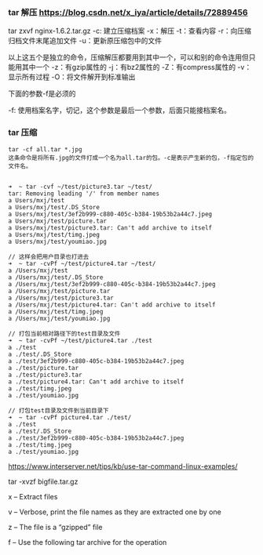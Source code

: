 ### tar 解压  https://blog.csdn.net/x_iya/article/details/72889456
tar zxvf nginx-1.6.2.tar.gz
-c: 建立压缩档案
-x：解压
-t：查看内容
-r：向压缩归档文件末尾追加文件
-u：更新原压缩包中的文件

以上这五个是独立的命令，压缩解压都要用到其中一个，可以和别的命令连用但只能用其中一个
-z：有gzip属性的
-j：有bz2属性的
-Z：有compress属性的
-v：显示所有过程
-O：将文件解开到标准输出

下面的参数-f是必须的

-f: 使用档案名字，切记，这个参数是最后一个参数，后面只能接档案名。

### tar 压缩
```
tar -cf all.tar *.jpg
这条命令是将所有.jpg的文件打成一个名为all.tar的包。-c是表示产生新的包，-f指定包的文件名。


➜  ~ tar -cvf ~/test/picture3.tar ~/test/
tar: Removing leading '/' from member names
a Users/mxj/test
a Users/mxj/test/.DS_Store
a Users/mxj/test/3ef2b999-c880-405c-b384-19b53b2a44c7.jpeg
a Users/mxj/test/picture.tar
a Users/mxj/test/picture3.tar: Can't add archive to itself
a Users/mxj/test/timg.jpeg
a Users/mxj/test/youmiao.jpg

// 这样会把用户目录也打进去
➜  ~ tar -cvPf ~/test/picture4.tar ~/test/
a /Users/mxj/test
a /Users/mxj/test/.DS_Store
a /Users/mxj/test/3ef2b999-c880-405c-b384-19b53b2a44c7.jpeg
a /Users/mxj/test/picture.tar
a /Users/mxj/test/picture3.tar
a /Users/mxj/test/picture4.tar: Can't add archive to itself
a /Users/mxj/test/timg.jpeg
a /Users/mxj/test/youmiao.jpg

// 打包当前相对路径下的test目录及文件
➜  ~ tar -cvPf ~/test/picture4.tar ./test
a ./test
a ./test/.DS_Store
a ./test/3ef2b999-c880-405c-b384-19b53b2a44c7.jpeg
a ./test/picture.tar
a ./test/picture3.tar
a ./test/picture4.tar: Can't add archive to itself
a ./test/timg.jpeg
a ./test/youmiao.jpg

// 打包test目录及文件到当前目录下
➜  ~ tar -cvPf picture4.tar ./test/
a ./test
a ./test/.DS_Store
a ./test/3ef2b999-c880-405c-b384-19b53b2a44c7.jpeg
a ./test/timg.jpeg
a ./test/youmiao.jpg
```

https://www.interserver.net/tips/kb/use-tar-command-linux-examples/

tar -xvzf bigfile.tar.gz

x –  Extract files

v – Verbose, print the file names as they are extracted one by one

z – The file is a “gzipped” file

f – Use the following tar archive for the operation